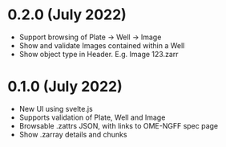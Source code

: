 
# 0.2.0 (July 2022)

- Support browsing of Plate -> Well -> Image
- Show and validate Images contained within a Well
- Show object type in Header. E.g. Image 123.zarr
# 0.1.0 (July 2022)

- New UI using svelte.js
- Supports validation of Plate, Well and Image
- Browsable .zattrs JSON, with links to OME-NGFF spec page
- Show .zarray details and chunks
